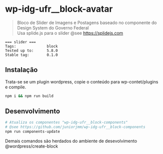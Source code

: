 # wp-idg-ufr__block-avatar

> Bloco de Slider de Imagens e Postagens baseado no componente do Design System do Governo Federal <br />
> Usa splide.js para o slider
> @see https://splidejs.com

```
=== slider ===
Tags:              block
Tested up to:      5.8.0
Stable tag:        0.1.0
```

## Instalação

Trata-se se um plugin wordpress, copie o conteúdo para wp-contet/plugins e compile.
```bash
npm i && npm run build
```

## Desenvolvimento

```bash
# Atualiza os componentes "wp-idg-ufr__block-components"
# @see https://github.com/juniorjmm/wp-idg-ufr__block-components
npm run components-update
```
Demais comandos são herdados do ambiente de desevolvimento @wordpress/create-block

